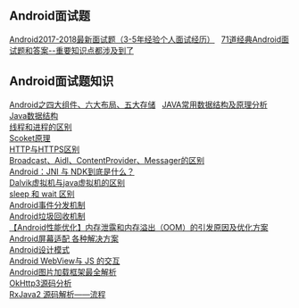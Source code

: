 ## Android面试题
[Android2017-2018最新面试题（3-5年经验个人面试经历）](http://blog.csdn.net/huangqili1314/article/details/72792682)  
[71道经典Android面试题和答案--重要知识点都涉及到了](http://mp.weixin.qq.com/s/yjAdG12ioAVa_n4ubpYCpQ)  

## Android面试题知识 
[Android之四大组件、六大布局、五大存储](http://blog.csdn.net/shenggaofei/article/details/52450668)  
[JAVA常用数据结构及原理分析](http://blog.csdn.net/qq_29631809/article/details/72599708)  
[Java数据结构](https://www.cnblogs.com/kevinZhu/p/6953182.html)  
[线程和进程的区别](http://blog.csdn.net/zhou753099943/article/details/51771220)  
[Scoket原理](http://blog.chinaunix.net/uid-21795529-id-3031850.html)  
[HTTP与HTTPS区别](http://www.mahaixiang.cn/internet/1233.html)  
[Broadcast、Aidl、ContentProvider、Messager的区别](http://blog.csdn.net/caicdd007/article/details/52152072)     
[Android：JNI 与 NDK到底是什么？](http://blog.csdn.net/carson_ho/article/details/73250163)  
[Dalvik虚拟机与java虚拟机的区别](https://www.jianshu.com/p/923aebd31b65)  
[sleep 和 wait 区别](http://blog.csdn.net/liuzhenwen/article/details/4202967)  
[Android事件分发机制](https://www.cnblogs.com/huihuizhang/p/7633552.html)  
[Android垃圾回收机制](https://www.cnblogs.com/andy-songwei/p/6418920.html)  
[【Android性能优化】内存泄露和内存溢出（OOM）的引发原因及优化方案](http://blog.csdn.net/mxm691292118/article/details/51020023)  
[Android屏幕适配 各种解决方案](http://blog.csdn.net/lhzjllh/article/details/78918688)  
[Android设计模式](https://www.jianshu.com/p/1a9f571ad7c0)  
[ Android WebView与 JS 的交互](https://www.jianshu.com/p/345f4d8a5cfa)   
[ Android图片加载框架最全解析](http://blog.csdn.net/guolin_blog/article/details/53759439?utm_source=tuicool&utm_medium=referral)  
[OkHttp3源码分析](http://blog.csdn.net/mwq384807683/article/details/71173442?locationNum=8&fps=1)  
[RxJava2 源码解析——流程](https://www.jianshu.com/p/e5be2fa8701c)  
